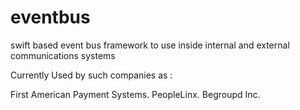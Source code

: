 # eventbus
swift based event bus framework to use inside internal and external communications systems

Currently Used by such companies as :

First American Payment Systems.
PeopleLinx.
Begroupd Inc.
